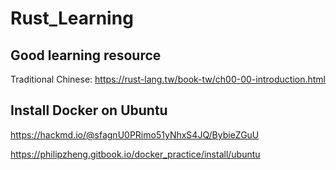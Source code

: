 # Rust_Learning

## Good learning resource

Traditional Chinese:
https://rust-lang.tw/book-tw/ch00-00-introduction.html

## Install Docker on Ubuntu

https://hackmd.io/@sfagnU0PRimo51yNhxS4JQ/BybieZGuU

https://philipzheng.gitbook.io/docker_practice/install/ubuntu
